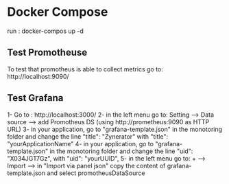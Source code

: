 # Docker Compose

run : docker-compos up -d

## Test Promotheuse

To test that promotheus is able to collect metrics go to: http://localhost:9090/

## Test Grafana

1- Go to : http://localhost:3000/
2- in the left menu go to: Setting --> Data source --> add Promotheus DS (using http://prometheus:9090 as HTTP URL)
3- in your application, go to "grafana-template.json" in the monotoring folder and change the line   "title": "Zynerator" with "title": "yourApplicationName"
4- in your application, go to "grafana-template.json" in the monotoring folder and change the line    "uid": "X034JGT7Gz", with  "uid": "yourUUID",
5- in the left menu go to: + --> Import --> in "Import via panel json" copy the content of  grafana-template.json and select promotheusDataSource
